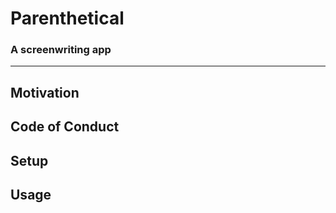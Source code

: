 # Parenthetical
### A screenwriting app

***

## Motivation


## Code of Conduct


## Setup


## Usage
